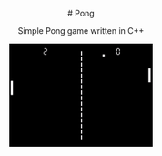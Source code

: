<p align="center"> 
  # Pong
</p>
<p align="center"> 
Simple Pong game written in C++
</p> 
<p align="center">
  <img src="https://github.com/harthoric/Pong/blob/master/Pong%20Game.gif" width="50%" height="50%"/>
</p>
